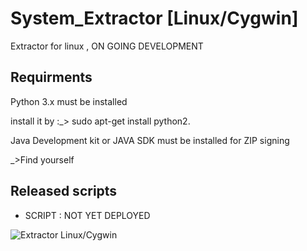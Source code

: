 # System_Extractor [Linux/Cygwin]

Extractor for linux , ON GOING DEVELOPMENT


Requirments
------------

Python 3.x must be installed

install it by :_> sudo apt-get install python2.

Java Development kit or JAVA SDK must be installed for ZIP signing

_>Find yourself


Released scripts
-----------------

* SCRIPT : NOT YET DEPLOYED

![Extractor Linux/Cygwin](https://github.com/matriex/System_Extractor-Linux/blob/master/EXTRACTOR.PNG.png "EXTRACTOR")

